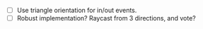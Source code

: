 - [ ] Use triangle orientation for in/out events.
- [ ] Robust implementation? Raycast from 3 directions, and vote?
